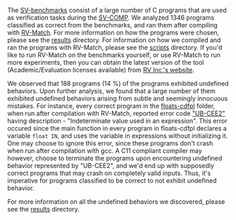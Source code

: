 The [SV-benchmarks](https://github.com/sosy-lab/sv-benchmarks/tree/master/c) consist of a large number of C programs that are used as verification tasks during the [SV-COMP](http://sv-comp.sosy-lab.org/2016/benchmarks.php). We analyzed 1346 programs classified as correct from the benchmarks, and ran them after compiling with [RV-Match](http://runtimeverification.com/match). For more information on how the programs were chosen, please see the [results](results/) directory. For information on how we compiled and ran the programs with RV-Match, please see the [scripts](scripts/) directory. If you'd like to run RV-Match on the benchmarks yourself, or use RV-Match to run more experiments, then you can obtain the latest version of the tool (Academic/Evaluation licenses available) from [RV Inc.'s website](https://runtimeverification.com/match/download/).


We observed that 188 programs (14 %) of the programs exhibited undefined behaviors. Upon further analysis, we found that a large number of them exhibited undefined behaviors arising from subtle and seemingly innocuous mistakes. For instance, every correct program in the [floats-cdfpl](https://github.com/sosy-lab/sv-benchmarks/tree/master/c/floats-cdfpl) folder, when run after compilation with RV-Match, reported error code ["UB-CEE2"](https://github.com/kframework/c-semantics/blob/master/examples/error-codes/Error_Codes.csv) having description - "Indeterminate value used in an expression". This error occured since the main function in every program in floats-cdfpl declares a variable ```float IN```, and uses the variable in expressions without initializing it. One may choose to ignore this error, since these programs don't crash when run after compilation with gcc. A C11 compliant compiler may  however, choose to terminate the programs upon encountering undefined behavior represented by "UB-CEE2", and we'd end up with supposedly correct programs that may crash on completely valid inputs. Thus, it's imperative for programs classified to be correct to not exhibit undefined behavior. 

For more information on all the undefined behaviors we discovered, please see the [results](results/) directory.



